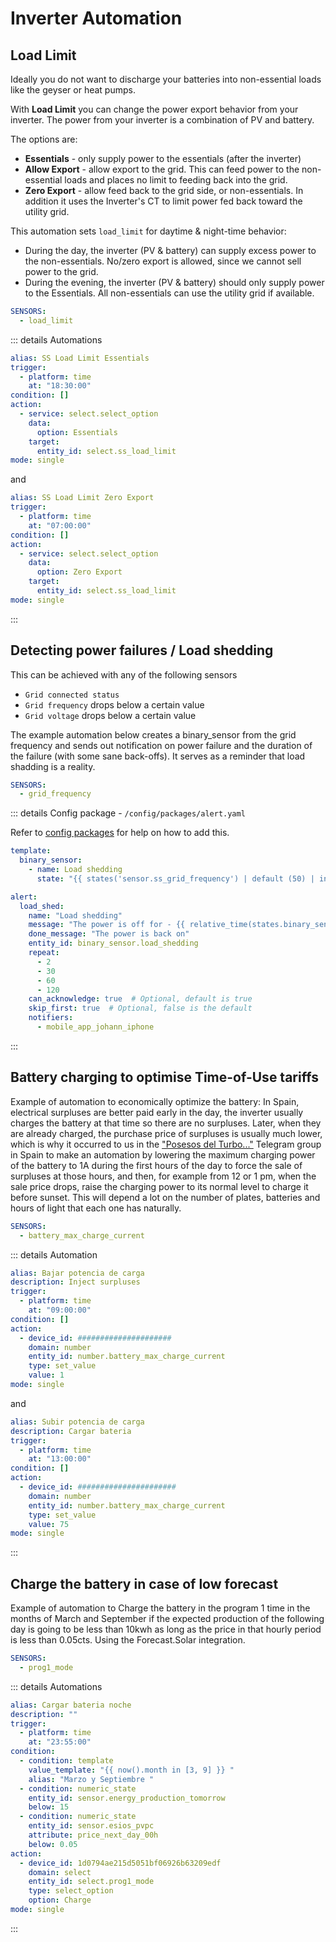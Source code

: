 # Inverter Automation

## Load Limit

Ideally you do not want to discharge your batteries into non-essential loads like the geyser or heat pumps.

With **Load Limit** you can change the power export behavior from your inverter. The power from your inverter is a combination of PV and battery.

The options are:
- **Essentials** - only supply power to the essentials (after the inverter)
- **Allow Export** - allow export to the grid. This can feed power to the non-essential loads and places no limit to feeding back into the grid.
- **Zero Export** - allow feed back to the grid side, or non-essentials. In addition it uses the Inverter's CT to limit power fed back toward the utility grid.

This automation sets `load_limit` for daytime & night-time behavior:
- During the day, the inverter (PV & battery) can supply excess power to the non-essentials. No/zero export is allowed, since we cannot sell power to the grid.
- During the evening, the inverter (PV & battery) should only supply power to the Essentials. All non-essentials can use the utility grid if available.

```yaml
SENSORS:
  - load_limit
```

::: details Automations

```yaml
alias: SS Load Limit Essentials
trigger:
  - platform: time
    at: "18:30:00"
condition: []
action:
  - service: select.select_option
    data:
      option: Essentials
    target:
      entity_id: select.ss_load_limit
mode: single
```

and

```yaml
alias: SS Load Limit Zero Export
trigger:
  - platform: time
    at: "07:00:00"
condition: []
action:
  - service: select.select_option
    data:
      option: Zero Export
    target:
      entity_id: select.ss_load_limit
mode: single
```
:::


## Detecting power failures / Load shedding

This can be achieved with any of the following sensors

- `Grid connected status`
- `Grid frequency` drops below a certain value
- `Grid voltage` drops below a certain value

The example automation below creates a binary_sensor from the grid frequency and sends out notification on power failure and the duration of the failure (with some sane back-offs). It serves as a reminder that load shadding is a reality.

```yaml
SENSORS:
  - grid_frequency
```

::: details Config package - `/config/packages/alert.yaml`

Refer to [config packages](./overview#config-packages) for help on how to add this.

```yaml
template:
  binary_sensor:
    - name: Load shedding
      state: "{{ states('sensor.ss_grid_frequency') | default (50) | int(0) < 40  }}"

alert:
  load_shed:
    name: "Load shedding"
    message: "The power is off for - {{ relative_time(states.binary_sensor.load_shedding.last_changed) }}"
    done_message: "The power is back on"
    entity_id: binary_sensor.load_shedding
    repeat:
      - 2
      - 30
      - 60
      - 120
    can_acknowledge: true  # Optional, default is true
    skip_first: true  # Optional, false is the default
    notifiers:
      - mobile_app_johann_iphone
```
:::

## Battery charging to optimise Time-of-Use tariffs

Example of automation to economically optimize the battery: In Spain, electrical surpluses are better paid early in the day, the inverter usually charges the battery at that time so there are no surpluses.  Later, when they are already charged, the purchase price of surpluses is usually much lower, which is why it occurred to us in the ["Posesos del Turbo..."](https://t.me/pos_turbo_energy) Telegram group in Spain to make an automation by lowering the maximum charging power of the battery to 1A during the first hours of the day to force the sale of surpluses at those hours, and then, for example from 12 or 1 pm, when the sale price drops, raise the charging power to its normal level to charge it before sunset.  This will depend a lot on the number of plates, batteries and hours of light that each one has naturally.

```yaml
SENSORS:
  - battery_max_charge_current
```

::: details Automation
```yaml
alias: Bajar potencia de carga
description: Inject surpluses
trigger:
  - platform: time
    at: "09:00:00"
condition: []
action:
  - device_id: #####################
    domain: number
    entity_id: number.battery_max_charge_current
    type: set_value
    value: 1
mode: single
```

and
```yaml
alias: Subir potencia de carga
description: Cargar bateria
trigger:
  - platform: time
    at: "13:00:00"
condition: []
action:
  - device_id: ######################
    domain: number
    entity_id: number.battery_max_charge_current
    type: set_value
    value: 75
mode: single
```
:::

## Charge the battery in case of low forecast

Example of automation to Charge the battery in the program 1 time in the months of March and September if the expected production of the following day is going to be less than 10kwh as long as the price in that hourly period is less than 0.05cts. Using the Forecast.Solar integration.

```yaml
SENSORS:
  - prog1_mode
```

::: details Automations
```yaml
alias: Cargar bateria noche
description: ""
trigger:
  - platform: time
    at: "23:55:00"
condition:
  - condition: template
    value_template: "{{ now().month in [3, 9] }} "
    alias: "Marzo y Septiembre "
  - condition: numeric_state
    entity_id: sensor.energy_production_tomorrow
    below: 15
  - condition: numeric_state
    entity_id: sensor.esios_pvpc
    attribute: price_next_day_00h
    below: 0.05
action:
  - device_id: 1d0794ae215d5051bf06926b63209edf
    domain: select
    entity_id: select.prog1_mode
    type: select_option
    option: Charge
mode: single
```
:::
